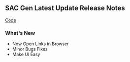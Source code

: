 ## SAC Gen Latest Update Release Notes
[Code](https://wix.com) 

### What's New
+ Now Open Links in Browser
+ Minor Bugs Fixes
+ Make UI Easy
